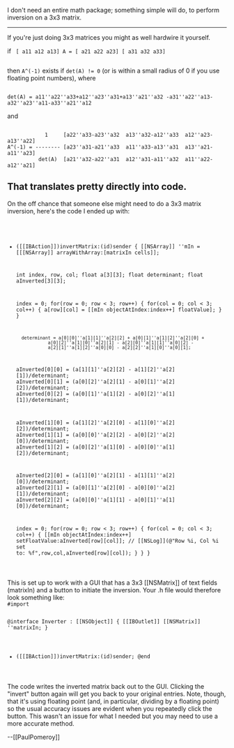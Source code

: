 I don't need an entire math package; something simple will do, to perform inversion on a 3x3 matrix. 

----

If you're just doing 3x3 matrices you might as well hardwire it yourself.

if 
<code>
    [ a11 a12 a13]
A = [ a21 a22 a23]
    [ a31 a32 a33]          
</code>

then <code>A^(-1)</code> exists if <code>det(A) != 0</code> (or is within a small radius of 0 if you use floating point numbers), where

<code>
det(A) = a11''a22''a33+a12''a23''a31+a13''a21''a32 -a31''a22''a13-a32''a23''a11-a33''a21''a12
</code>

and

<code>
            1     [a22''a33-a23''a32  a13''a32-a12''a33  a12''a23-a13''a22]
A^(-1) = -------- [a23''a31-a21''a33  a11''a33-a13''a31  a13''a21-a11''a23] 
          det(A)  [a21''a32-a22''a31  a12''a31-a11''a32  a11''a22-a12''a21]
</code>

That translates pretty directly into code.
----

On the off chance that someone else might need to do a 3x3 matrix inversion, here's the code I ended up with:
<code>
- ([[IBAction]])invertMatrix:(id)sender {
	[[NSArray]] ''mIn = [[[NSArray]] arrayWithArray:[matrixIn cells]];
	
	int index, row, col;
	float a[3][3];
	float determinant;
	float aInverted[3][3];
	
	index = 0;
	for(row = 0; row < 3; row++) {
		for(col = 0; col < 3; col++) {
			a[row][col] = [[mIn objectAtIndex:index++] floatValue];
		}
	}
	
        determinant = a[0][0]''a[1][1]''a[2][2] + a[0][1]''a[1][2]''a[2][0] +
	              a[0][2]''a[1][0]''a[2][1] - a[2][0]''a[1][1]''a[0][2] - 
	              a[2][1]''a[1][2]''a[0][0] - a[2][2]''a[1][0]''a[0][1];
	
	aInverted[0][0] = (a[1][1]''a[2][2] - a[1][2]''a[2][1])/determinant;
	aInverted[0][1] = (a[0][2]''a[2][1] - a[0][1]''a[2][2])/determinant;
	aInverted[0][2] = (a[0][1]''a[1][2] - a[0][2]''a[1][1])/determinant;
	
	aInverted[1][0] = (a[1][2]''a[2][0] - a[1][0]''a[2][2])/determinant;
	aInverted[1][1] = (a[0][0]''a[2][2] - a[0][2]''a[2][0])/determinant;
	aInverted[1][2] = (a[0][2]''a[1][0] - a[0][0]''a[1][2])/determinant;
	
	aInverted[2][0] = (a[1][0]''a[2][1] - a[1][1]''a[2][0])/determinant;
	aInverted[2][1] = (a[0][1]''a[2][0] - a[0][0]''a[2][1])/determinant;
	aInverted[2][2] = (a[0][0]''a[1][1] - a[0][1]''a[1][0])/determinant;

	index = 0;
	for(row = 0; row < 3; row++) {
		for(col = 0; col < 3; col++) {
			[[mIn objectAtIndex:index++] setFloatValue:aInverted[row][col]];
   // [[NSLog]](@"Row %i, Col %i set to: %f",row,col,aInverted[row][col]);
		}
	}
}
</code>
This is set up to work with a GUI that has a 3x3 [[NSMatrix]] of text fields (matrixIn) and a button to initiate the inversion. Your .h file would therefore look something like:
<code>
#import <Cocoa/Cocoa.h>

@interface Inverter : [[NSObject]]
{
    [[IBOutlet]] [[NSMatrix]] ''matrixIn;
}
- ([[IBAction]])invertMatrix:(id)sender;
@end
</code>

The code writes the inverted matrix back out to the GUI. Clicking the "invert" button again will get you back to your original entries. Note, though, that it's using floating point (and, in particular, dividing by a floating point) so the usual accuracy issues are evident when you repeatedly click the button. This wasn't an issue for what I needed but you may need to use a more accurate method.

--[[PaulPomeroy]]